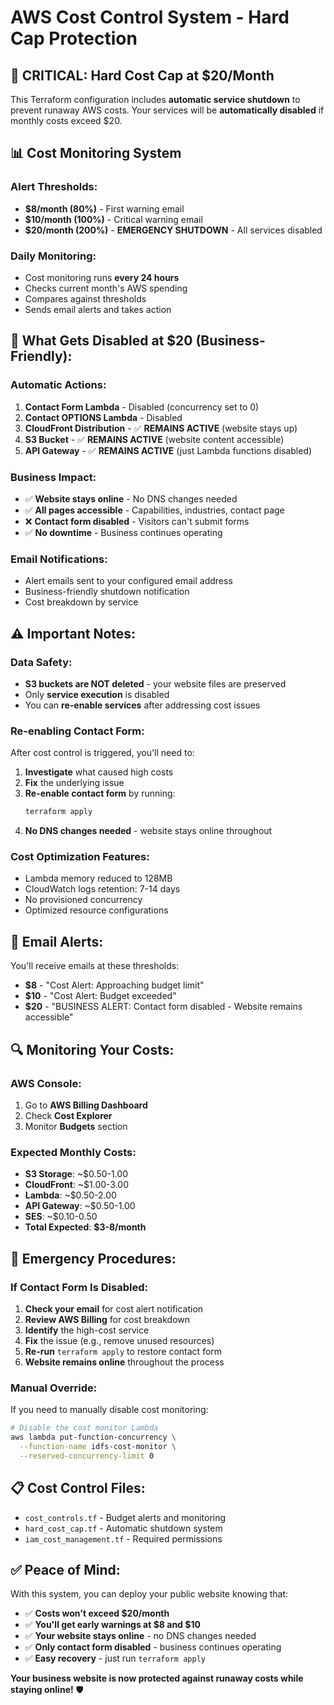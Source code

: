 # AWS Cost Control System - Hard Cap Protection

## 🚨 **CRITICAL: Hard Cost Cap at $20/Month**

This Terraform configuration includes **automatic service shutdown** to prevent runaway AWS costs. Your services will be **automatically disabled** if monthly costs exceed $20.

## 📊 **Cost Monitoring System**

### **Alert Thresholds:**
- **$8/month (80%)** - First warning email
- **$10/month (100%)** - Critical warning email  
- **$20/month (200%)** - **EMERGENCY SHUTDOWN** - All services disabled

### **Daily Monitoring:**
- Cost monitoring runs **every 24 hours**
- Checks current month's AWS spending
- Compares against thresholds
- Sends email alerts and takes action

## 🔧 **What Gets Disabled at $20 (Business-Friendly):**

### **Automatic Actions:**
1. **Contact Form Lambda** - Disabled (concurrency set to 0)
2. **Contact OPTIONS Lambda** - Disabled
3. **CloudFront Distribution** - ✅ **REMAINS ACTIVE** (website stays up)
4. **S3 Bucket** - ✅ **REMAINS ACTIVE** (website content accessible)
5. **API Gateway** - ✅ **REMAINS ACTIVE** (just Lambda functions disabled)

### **Business Impact:**
- ✅ **Website stays online** - No DNS changes needed
- ✅ **All pages accessible** - Capabilities, industries, contact page
- ❌ **Contact form disabled** - Visitors can't submit forms
- ✅ **No downtime** - Business continues operating

### **Email Notifications:**
- Alert emails sent to your configured email address
- Business-friendly shutdown notification
- Cost breakdown by service

## ⚠️ **Important Notes:**

### **Data Safety:**
- **S3 buckets are NOT deleted** - your website files are preserved
- Only **service execution** is disabled
- You can **re-enable services** after addressing cost issues

### **Re-enabling Contact Form:**
After cost control is triggered, you'll need to:
1. **Investigate** what caused high costs
2. **Fix** the underlying issue
3. **Re-enable contact form** by running:
   ```bash
   terraform apply
   ```
4. **No DNS changes needed** - website stays online throughout

### **Cost Optimization Features:**
- Lambda memory reduced to 128MB
- CloudWatch logs retention: 7-14 days
- No provisioned concurrency
- Optimized resource configurations

## 📧 **Email Alerts:**

You'll receive emails at these thresholds:
- **$8** - "Cost Alert: Approaching budget limit"
- **$10** - "Cost Alert: Budget exceeded" 
- **$20** - "BUSINESS ALERT: Contact form disabled - Website remains accessible"

## 🔍 **Monitoring Your Costs:**

### **AWS Console:**
1. Go to **AWS Billing Dashboard**
2. Check **Cost Explorer**
3. Monitor **Budgets** section

### **Expected Monthly Costs:**
- **S3 Storage**: ~$0.50-1.00
- **CloudFront**: ~$1.00-3.00  
- **Lambda**: ~$0.50-2.00
- **API Gateway**: ~$0.50-1.00
- **SES**: ~$0.10-0.50
- **Total Expected**: **$3-8/month**

## 🚨 **Emergency Procedures:**

### **If Contact Form Is Disabled:**
1. **Check your email** for cost alert notification
2. **Review AWS Billing** for cost breakdown
3. **Identify** the high-cost service
4. **Fix** the issue (e.g., remove unused resources)
5. **Re-run** `terraform apply` to restore contact form
6. **Website remains online** throughout the process

### **Manual Override:**
If you need to manually disable cost monitoring:
```bash
# Disable the cost monitor Lambda
aws lambda put-function-concurrency \
  --function-name idfs-cost-monitor \
  --reserved-concurrency-limit 0
```

## 📋 **Cost Control Files:**

- `cost_controls.tf` - Budget alerts and monitoring
- `hard_cost_cap.tf` - Automatic shutdown system
- `iam_cost_management.tf` - Required permissions

## ✅ **Peace of Mind:**

With this system, you can deploy your public website knowing that:
- ✅ **Costs won't exceed $20/month**
- ✅ **You'll get early warnings at $8 and $10**
- ✅ **Your website stays online** - no DNS changes needed
- ✅ **Only contact form disabled** - business continues operating
- ✅ **Easy recovery** - just run `terraform apply`

**Your business website is now protected against runaway costs while staying online!** 🛡️
